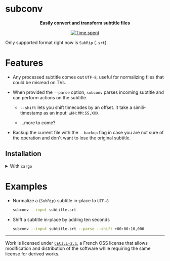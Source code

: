 # subconv

<p align="center"><strong>
Easily convert and transform subtitle files
</strong></p>

<p align="center">
  <a href="https://wakatime.com/badge/github/mrnossiom/subconv">
    <img alt="Time spent" src="https://wakatime.com/badge/github/mrnossiom/subconv.svg" />
  </a>
</p>

Only supported format right now is `SubRip` (`.srt`).

# Features

- Any processed subtitle comes out `UTF-8`, useful for normalizing files that could be misread on TVs.

- When provided the `--parse` option, `subconv` parses incoming subtitle and can perform actions on the subtitle.

  - `--shift` lets you shift timecodes by an offset. It take a simili-timestamp as an input: `±HH:MM:SS,XXX`.

  - …more to come?

- Backup the current file with the `--backup` flag in case you are not sure of the operation and don't want to lose the original subtitle.

## Installation

<details>
  <summary>With <code>cargo</code></summary>

Install from repository with `cargo`:

```sh
cargo install --git https://github.com/mrnossiom/subconv
```
</details>

# Examples

- Normalize a (`SubRip`) subtitle in-place to `UTF-8`

  ```sh
  subconv --input subtitle.srt
  ```

- Shift a subtitle in-place by adding ten seconds

  ```sh
  subconv --input subtitle.srt --parse --shift +00:00:10,000
  ```

---

Work is licensed under [`CECILL-2.1`](https://choosealicense.com/licenses/cecill-2.1/), a French OSS license that allows modification and distribution of the software while requiring the same license for derived works.


